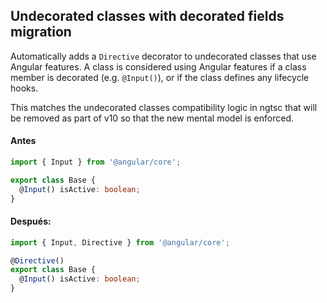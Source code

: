 ## Undecorated classes with decorated fields migration

Automatically adds a `Directive` decorator to undecorated classes that use Angular features. A
class is considered using Angular features if a class member is decorated (e.g. `@Input()`), or
if the class defines any lifecycle hooks.

This matches the undecorated classes compatibility logic in ngtsc that will be removed
as part of v10 so that the new mental model is enforced.    

#### Antes
```ts
import { Input } from '@angular/core';

export class Base {
  @Input() isActive: boolean;
}
```

#### Después:
```ts
import { Input, Directive } from '@angular/core';

@Directive()
export class Base {
  @Input() isActive: boolean;
}
```
